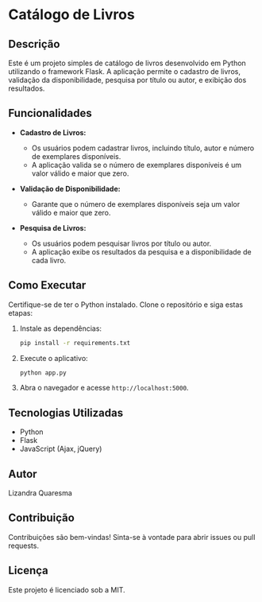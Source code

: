 # Catálogo de Livros

## Descrição
Este é um projeto simples de catálogo de livros desenvolvido em Python utilizando o framework Flask. A aplicação permite o cadastro de livros, validação da disponibilidade, pesquisa por título ou autor, e exibição dos resultados.

## Funcionalidades

- **Cadastro de Livros:**
  - Os usuários podem cadastrar livros, incluindo título, autor e número de exemplares disponíveis.
  - A aplicação valida se o número de exemplares disponíveis é um valor válido e maior que zero.

- **Validação de Disponibilidade:**
  - Garante que o número de exemplares disponíveis seja um valor válido e maior que zero.

- **Pesquisa de Livros:**
  - Os usuários podem pesquisar livros por título ou autor.
  - A aplicação exibe os resultados da pesquisa e a disponibilidade de cada livro.

## Como Executar
Certifique-se de ter o Python instalado. Clone o repositório e siga estas etapas:

1. Instale as dependências:
   ```bash
   pip install -r requirements.txt
   ```

2. Execute o aplicativo:
   ```bash
   python app.py
   ```

3. Abra o navegador e acesse `http://localhost:5000`.

## Tecnologias Utilizadas
- Python
- Flask
- JavaScript (Ajax, jQuery)

## Autor
Lizandra Quaresma

## Contribuição

Contribuições são bem-vindas! Sinta-se à vontade para abrir issues ou pull requests.

## Licença

Este projeto é licenciado sob a MIT.
